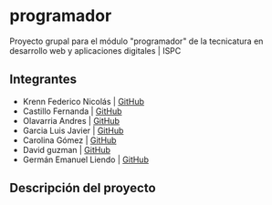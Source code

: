# programador
Proyecto grupal para el módulo "programador" de la tecnicatura en desarrollo web y aplicaciones digitales | ISPC

## Integrantes 

- Krenn Federico Nicolás | [GitHub](https://github.com/fedekrenn)
- Castillo Fernanda | [GitHub](https://github.com/FernandaACastillo)
- Olavarria Andres | [GitHub](https://github.com/Andaol)
- Garcia Luis Javier | [GitHub](https://github.com/xavi-garcia)
- Carolina Gómez | [GitHub](https://github.com/Carito-Gomez)
- David guzman | [GitHub](https://github.com/Soujir0)
- Germán Emanuel Liendo | [GitHub](https://github.com/g3rm6nI)

## Descripción del proyecto
